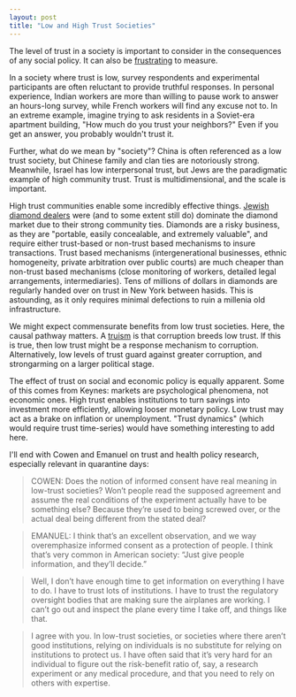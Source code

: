 ```yaml
---
layout: post
title: "Low and High Trust Societies"
---
```


The level of trust in a society is important to consider in the consequences of any social policy. It can also be [frustrating][measure] to measure. 

In a society where trust is low, survey respondents and experimental participants are often reluctant to provide truthful responses. In personal experience, Indian workers are more than willing to pause work to answer an hours-long survey, while French workers will find any excuse not to. In an extreme example, imagine trying to ask residents in a Soviet-era apartment building, "How much do you trust your neighbors?" Even if you get an answer, you probably wouldn't trust it. 

Further, what do we mean by "society"? China is often referenced as a low trust society, but Chinese family and clan ties are notoriously strong. Meanwhile, Israel has low interpersonal trust, but Jews are the paradigmatic example of high community trust. Trust is multidimensional, and the scale is important. 

High trust communities enable some incredibly effective things. [Jewish diamond dealers][jewish] were (and to some extent still do) dominate the diamond market due to their strong community ties. Diamonds are a risky business, as they are "portable, easily concealable, and extremely valuable", and require either trust-based or non-trust based mechanisms to insure transactions. Trust based mechanisms (intergenerational businesses, ethnic homogeneity, private arbitration over public courts) are much cheaper than non-trust based mechanisms (close monitoring of workers, detailed legal arrangements, intermediaries). Tens of millions of dollars in diamonds are regularly handed over on trust in New York between hasids. This is astounding, as it only requires minimal defections to ruin a millenia old infrastructure. 

We might expect commensurate benefits from low trust societies. Here, the causal pathway matters. A [truism][truism] is that corruption breeds low trust. If this is true, then low trust might be a response mechanism to corruption. Alternatively, low levels of trust guard against greater corruption, and strongarming on a larger political stage. 

The effect of trust on social and economic policy is equally apparent. Some of this comes from Keynes: markets are psychological phenomena, not economic ones. High trust enables institutions to turn savings into investment more efficiently, allowing looser monetary policy. Low trust may act as a brake on inflation or unemployment. "Trust dynamics" (which would require trust time-series) would have something interesting to add here.

I'll end with Cowen and Emanuel on trust and health policy research, especially relevant in quarantine days:

>COWEN: Does the notion of informed consent have real meaning in low-trust societies? Won’t people read the supposed agreement and assume the real conditions of the experiment actually have to be something else? Because they’re used to being screwed over, or the actual deal being different from the stated deal?

>EMANUEL: I think that’s an excellent observation, and we way overemphasize informed consent as a protection of people. I think that’s very common in American society: “Just give people information, and they’ll decide.”

>Well, I don’t have enough time to get information on everything I have to do. I have to trust lots of institutions. I have to trust the regulatory oversight bodies that are making sure the airplanes are working. I can’t go out and inspect the plane every time I take off, and things like that.

>I agree with you. In low-trust societies, or societies where there aren’t good institutions, relying on individuals is no substitute for relying on institutions to protect us. I have often said that it’s very hard for an individual to figure out the risk-benefit ratio of, say, a research experiment or any medical procedure, and that you need to rely on others with expertise.



[truism]: https://www.pewresearch.org/global/2008/04/15/where-trust-is-high-crime-and-corruption-are-low/
[measure]: https://scholar.harvard.edu/files/laibson/files/measuring_trust.pdf
[jewish]: https://scholarship.law.duke.edu/cgi/viewcontent.cgi?referer=&httpsredir=1&article=1719&context=faculty_scholarship
